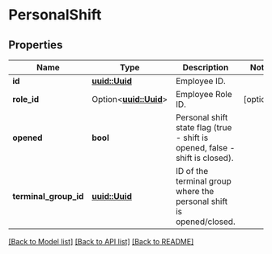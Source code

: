# PersonalShift

## Properties

Name | Type | Description | Notes
------------ | ------------- | ------------- | -------------
**id** | [**uuid::Uuid**](uuid::Uuid.md) | Employee ID. | 
**role_id** | Option<[**uuid::Uuid**](uuid::Uuid.md)> | Employee Role ID. | [optional]
**opened** | **bool** | Personal shift state flag (true - shift is opened, false - shift is closed). | 
**terminal_group_id** | [**uuid::Uuid**](uuid::Uuid.md) | ID of the terminal group where the personal shift is opened/closed. | 

[[Back to Model list]](../README.md#documentation-for-models) [[Back to API list]](../README.md#documentation-for-api-endpoints) [[Back to README]](../README.md)


